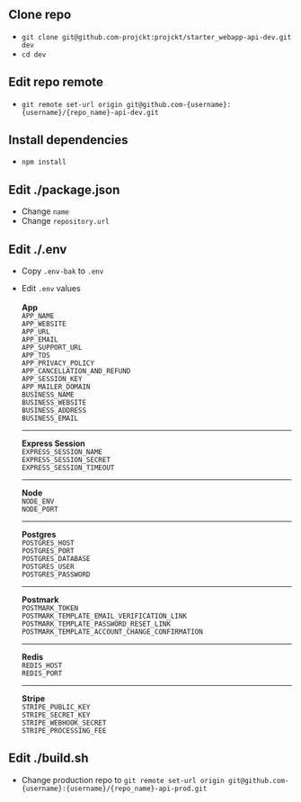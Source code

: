 ## Clone repo

- `git clone git@github.com-projckt:projckt/starter_webapp-api-dev.git dev`
- `cd dev`

## Edit repo remote

- `git remote set-url origin git@github.com-{username}:{username}/{repo_name}-api-dev.git`

## Install dependencies

- `npm install`

## Edit ./package.json

- Change `name`
- Change `repository.url`

## Edit ./.env

- Copy `.env-bak` to `.env`
- Edit `.env` values
  <br/><br/>
  **App** <br/>
  `APP_NAME` <br/>
  `APP_WEBSITE` <br/>
  `APP_URL` <br/>
  `APP_EMAIL` <br/>
  `APP_SUPPORT_URL` <br/>
  `APP_TOS` <br/>
  `APP_PRIVACY_POLICY` <br/>
  `APP_CANCELLATION_AND_REFUND` <br/>
  `APP_SESSION_KEY` <br/>
  `APP_MAILER_DOMAIN` <br/>
  `BUSINESS_NAME` <br/>
  `BUSINESS_WEBSITE` <br/>
  `BUSINESS_ADDRESS` <br/>
  `BUSINESS_EMAIL` <br/>
  <hr/>

  **Express Session** <br/>
  `EXPRESS_SESSION_NAME` <br/>
  `EXPRESS_SESSION_SECRET` <br/>
  `EXPRESS_SESSION_TIMEOUT`
    <hr/>

  **Node** <br/>
  `NODE_ENV` <br/>
  `NODE_PORT` <br/>
    <hr/>

  **Postgres** <br/>
  `POSTGRES_HOST` <br/>
  `POSTGRES_PORT` <br/>
  `POSTGRES_DATABASE` <br/>
  `POSTGRES_USER` <br/>
  `POSTGRES_PASSWORD` <br/>
    <hr/>

  **Postmark** <br/>
  `POSTMARK_TOKEN` <br/>
  `POSTMARK_TEMPLATE_EMAIL_VERIFICATION_LINK` <br/>
  `POSTMARK_TEMPLATE_PASSWORD_RESET_LINK` <br/>
  `POSTMARK_TEMPLATE_ACCOUNT_CHANGE_CONFIRMATION` <br/>
    <hr/>

  **Redis** <br/>
  `REDIS_HOST` <br/>
  `REDIS_PORT` <br/>
     <hr/>

  **Stripe** <br/>
  `STRIPE_PUBLIC_KEY` <br/>
  `STRIPE_SECRET_KEY` <br/>
  `STRIPE_WEBHOOK_SECRET` <br/>
  `STRIPE_PROCESSING_FEE` <br/>

## Edit ./build.sh

- Change production repo to `git remote set-url origin git@github.com-{username}:{username}/{repo_name}-api-prod.git`
